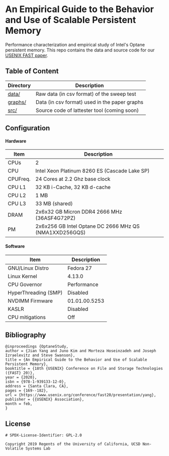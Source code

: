 # An Empirical Guide to the Behavior and Use of Scalable Persistent Memory

Performance characterization and empirical study of Intel's Optane persistent memory. This repo contains the data and source code for our [USENIX FAST paper](https://www.usenix.org/conference/fast20/presentation/yang).


## Table of Content

Directory | Description
----------|------------
[data/](https://github.com/NVSL/OptaneStudy/data) | Raw data (in csv format) of the sweep test
[graphs/](https://github.com/NVSL/OptaneStudy/graphs) | Data (in csv format) used in the paper graphs
[src/](https://github.com/NVSL/OptaneStudy/data) | Source code of lattester tool (coming soon)


## Configuration

#### Hardware

Item | Description
---|---
CPUs | 2
CPU | Intel Xeon Platinum 8260 ES (Cascade Lake SP)
CPUFreq. | 24 Cores at 2.2 Ghz base clock
CPU L1 | 32 KB i-Cache, 32 KB d-cache
CPU L2 | 1 MB
CPU L3 | 33 MB (shared)
DRAM | 2x6x32 GB Micron DDR4 2666 MHz (36ASF4G72PZ)
PM | 2x6x256 GB Intel Optane DC 2666 MHz QS (NMA1XXD256GQS)

#### Software

Item | Description
---|---
GNU/Linux Distro | Fedora 27
Linux Kernel | 4.13.0
CPU Governor | Performance
HyperThreading (SMP) | Disabled
NVDIMM Firmware | 01.01.00.5253
KASLR | Disabled
CPU mitigations | Off

## Bibliography

```
@inproceedings {OptaneStudy,
author = {Jian Yang and Juno Kim and Morteza Hoseinzadeh and Joseph Izraelevitz and Steve Swanson},
title = {An Empirical Guide to the Behavior and Use of Scalable Persistent Memory},
booktitle = {18th {USENIX} Conference on File and Storage Technologies ({FAST} 20)},
year = {2020},
isbn = {978-1-939133-12-0},
address = {Santa Clara, CA},
pages = {169--182},
url = {https://www.usenix.org/conference/fast20/presentation/yang},
publisher = {{USENIX} Association},
month = feb,
}
```

## License
```
# SPDX-License-Identifier: GPL-2.0

Copyright 2019 Regents of the University of California, UCSD Non-Volatile Systems Lab
```
